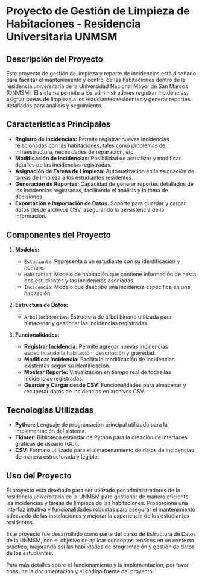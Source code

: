 # Proyecto de Gestión de Limpieza de Habitaciones - Residencia Universitaria UNMSM

## Descripción del Proyecto
Este proyecto de gestión de limpieza y reporte de incidencias está diseñado para facilitar el mantenimiento y control de las habitaciones dentro de la residencia universitaria de la Universidad Nacional Mayor de San Marcos (UNMSM). El sistema permite a los administradores registrar incidencias, asignar tareas de limpieza a los estudiantes residentes y generar reportes detallados para análisis y seguimiento.

## Características Principales
- **Registro de Incidencias:** Permite registrar nuevas incidencias relacionadas con las habitaciones, tales como problemas de infraestructura, necesidades de reparación, etc.
- **Modificación de Incidencias:** Posibilidad de actualizar y modificar detalles de las incidencias registradas.
- **Asignación de Tareas de Limpieza:** Automatización en la asignación de tareas de limpieza a los estudiantes residentes.
- **Generación de Reportes:** Capacidad de generar reportes detallados de las incidencias registradas, facilitando el análisis y la toma de decisiones.
- **Exportación e Importación de Datos:** Soporte para guardar y cargar datos desde archivos CSV, asegurando la persistencia de la información.

## Componentes del Proyecto
1. **Modelos:**
   - `Estudiante`: Representa a un estudiante con su identificación y nombre.
   - `Habitacion`: Modelo de habitación que contiene información de hasta dos estudiantes y las incidencias asociadas.
   - `Incidencia`: Modelo que describe una incidencia específica en una habitación.

2. **Estructura de Datos:**
   - `ArbolIncidencias`: Estructura de árbol binario utilizada para almacenar y gestionar las incidencias registradas.

3. **Funcionalidades:**
   - **Registrar Incidencia:** Permite agregar nuevas incidencias especificando la habitación, descripción y gravedad.
   - **Modificar Incidencia:** Facilita la modificación de incidencias existentes según su identificación.
   - **Mostrar Reporte:** Visualización en tiempo real de todas las incidencias registradas.
   - **Guardar y Cargar desde CSV:** Funcionalidades para almacenar y recuperar datos de incidencias en archivos CSV.

## Tecnologías Utilizadas
- **Python:** Lenguaje de programación principal utilizado para la implementación del sistema.
- **Tkinter:** Biblioteca estándar de Python para la creación de interfaces gráficas de usuario (GUI).
- **CSV:** Formato utilizado para el almacenamiento de datos de incidencias de manera estructurada y legible.

## Uso del Proyecto
El proyecto está diseñado para ser utilizado por administradores de la residencia universitaria de la UNMSM para gestionar de manera eficiente las incidencias y tareas de limpieza de las habitaciones. Proporciona una interfaz intuitiva y funcionalidades robustas para asegurar el mantenimiento adecuado de las instalaciones y mejorar la experiencia de los estudiantes residentes.

Este proyecto fue desarrollado como parte del curso de Estructura de Datos de la UNMSM, con el objetivo de aplicar conceptos teóricos en un contexto práctico, mejorando así las habilidades de programación y gestión de datos de los estudiantes.

Para más detalles sobre el funcionamiento y la implementación, por favor consulta la documentación y el código fuente del proyecto.
